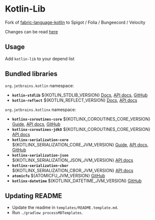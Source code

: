 # Kotlin-Lib

Fork of [fabric-language-kotlin](https://github.com/FabricMC/fabric-language-kotlin/tree/update-versions) to Spigot / Folia / Bungeecord / Velocity

Changes can be read [here](CHANGES.md)

## Usage

Add `kotlin-lib` to your depend list

## Bundled libraries

`org.jetbrains.kotlin` namespace:
- **`kotlin-stdlib`** ${KOTLIN_STDLIB_VERSION} [Docs](https://kotlinlang.org/docs/home.html), [API docs](https://kotlinlang.org/api/latest/jvm/stdlib/), [GitHub](https://github.com/JetBrains/kotlin)
- **`kotlin-reflect`** ${KOTLIN_REFLECT_VERSION} [Docs](https://kotlinlang.org/docs/reflection.html), [API docs](https://kotlinlang.org/api/latest/jvm/stdlib/kotlin.reflect/)

`org.jetbrains.kotlinx` namespace:
- **`kotlinx-coroutines-core`** ${KOTLINX_COROUTINES_CORE_VERSION} [Guide](https://kotlinlang.org/docs/coroutines-guide.html), [API docs](https://kotlin.github.io/kotlinx.coroutines/), [GitHub](https://github.com/Kotlin/kotlinx.coroutines)
- **`kotlinx-coroutines-jdk8`** ${KOTLINX_COROUTINES_CORE_VERSION} [API docs](https://kotlin.github.io/kotlinx.coroutines/kotlinx-coroutines-jdk8/index.html)
- **`kotlinx-serialization-core`** ${KOTLINX_SERIALIZATION_CORE_JVM_VERSION} [Guide](https://github.com/Kotlin/kotlinx.serialization/blob/master/docs/serialization-guide.md), [API docs](https://kotlin.github.io/kotlinx.serialization/kotlinx-serialization-core/index.html), [GitHub](https://github.com/Kotlin/kotlinx.serialization)
- **`kotlinx-serialization-json`** ${KOTLINX_SERIALIZATION_JSON_JVM_VERSION} [API docs](https://kotlin.github.io/kotlinx.serialization/kotlinx-serialization-json/index.html)
- **`kotlinx-serialization-cbor`** ${KOTLINX_SERIALIZATION_CBOR_JVM_VERSION} [API docs](https://kotlin.github.io/kotlinx.serialization/kotlinx-serialization-cbor/index.html)
- **`atomicfu`** ${ATOMICFU_JVM_VERSION} [GitHub](https://github.com/Kotlin/kotlinx.atomicfu)
- **`kotlinx-datetime`** ${KOTLINX_DATETIME_JVM_VERSION} [GitHub](https://github.com/Kotlin/kotlinx-datetime)

## Updating README

- Update the readme in `templates/README.template.md`.
- Run `./gradlew processMDTemplates`.